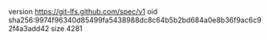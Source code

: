 version https://git-lfs.github.com/spec/v1
oid sha256:9974f96340d85499fa5438988dc8c64b5b2bd684a0e8b36f9ac6c92f4a3add42
size 4281
